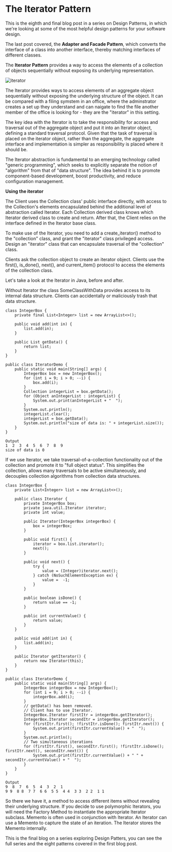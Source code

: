 # The Iterator Pattern #

This is the eighth and final blog post in a series on Design Patterns, in which we're looking at some of the most helpful design patterns for your software design.

The last post covered, the **Adapter and Facade Pattern**, which converts the interface of a class into another interface, thereby matching interfaces of different classes.

The **Iterator Pattern** provides a way to access the elements of a collection of objects sequentially without exposing its underlying representation.

![iterator](https://user-images.githubusercontent.com/63193195/81504508-9bf45780-92e1-11ea-893e-b742837a3c5b.jpg)

The Iterator provides ways to access elements of an aggregate object sequentially without exposing the underlying structure of the object. It can be compared with a filing symstem in an office, where the adminstrator creates a set up they understand and can naigate to find the file another member of the office is looking for - they are the "iterator" in this setting. 

The key idea with the Iterator is to take the responsibility for access and traversal out of the aggregate object and put it into an Iterator object, defining a standard traversal protocol. Given that the task of traversal is placed on the iterator object, rather than the aggregate, the aggregate interface and implementation is simpler as responsibility is placed where it should be. 

The Iterator abstraction is fundamental to an emerging technology called "generic programming", which seeks to explicitly separate the notion of "algorithm" from that of "data structure". The idea behind it is to promote component-based development, boost productivity, and reduce configuration management.

**Using the iterator**

The Client uses the Collection class' public interface directly, with access to the Collection's elements encapsulated behind the additional level of abstraction called Iterator. Each Collection derived class knows which Iterator derived class to create and return. After that, the Client relies on the interface defined in the Iterator base class.

To make use of the Iterator, you need to add a create_iterator() method to the "collection" class, and grant the "iterator" class privileged access. Design an "iterator" class that can encapsulate traversal of the "collection" class.

Clients ask the collection object to create an iterator object. Clients use the first(), is_done(), next(), and current_item() protocol to access the elements of the collection class.

Let's take a look at the Iterator in Java, before and after. 

Without Iterator the class SomeClassWithData provides access to its internal data structure. Clients can accidentally or maliciously trash that data structure.

```
class IntegerBox {
    private final List<Integer> list = new ArrayList<>();

    public void add(int in) {
        list.add(in);
    }

    public List getData() {
        return list;
    }
}

public class IteratorDemo {
    public static void main(String[] args) {
        IntegerBox box = new IntegerBox();
        for (int i = 9; i > 0; --i) {
            box.add(i);
        }
        Collection integerList = box.getData();
        for (Object anIntegerList : integerList) {
            System.out.print(anIntegerList + "  ");
        }
        System.out.println();
        integerList.clear();
        integerList = box.getData();
        System.out.println("size of data is: " + integerList.size());
    }
}

Output
1  2  3  4  5  6  7  8  9
size of data is 0

```
If we use Iterator, we take traversal-of-a-collection functionality out of the collection and promote it to "full object status". This simplifies the collection, allows many traversals to be active simultaneously, and decouples collection algorithms from collection data structures.

```
class IntegerBox {
    private List<Integer> list = new ArrayList<>();

    public class Iterator {
        private IntegerBox box;
        private java.util.Iterator iterator;
        private int value;

        public Iterator(IntegerBox integerBox) {
            box = integerBox;
        }

        public void first() {
            iterator = box.list.iterator();
            next();
        }

        public void next() {
            try {
                value = (Integer)iterator.next();
            } catch (NoSuchElementException ex) {
                value =  -1;
            }
        }

        public boolean isDone() {
            return value == -1;
        }

        public int currentValue() {
            return value;
        }
    }

    public void add(int in) {
        list.add(in);
    }

    public Iterator getIterator() {
        return new Iterator(this);
    }
}

public class IteratorDemo {
    public static void main(String[] args) {
        IntegerBox integerBox = new IntegerBox();
        for (int i = 9; i > 0; --i) {
            integerBox.add(i);
        }
        // getData() has been removed.
        // Client has to use Iterator.
        IntegerBox.Iterator firstItr = integerBox.getIterator();
        IntegerBox.Iterator secondItr = integerBox.getIterator();
        for (firstItr.first(); !firstItr.isDone(); firstItr.next()) {
            System.out.print(firstItr.currentValue() + "  ");
        }
        System.out.println();
        // Two simultaneous iterations
        for (firstItr.first(), secondItr.first(); !firstItr.isDone(); firstItr.next(), secondItr.next()) {
            System.out.print(firstItr.currentValue() + " " + secondItr.currentValue() + "  ");
        }
    }
}
```
```
Output
9  8  7  6  5  4  3  2  1
9 9  8 8  7 7  6 6  5 5  4 4  3 3  2 2  1 1
```
So there we have it, a method to access different items without revealing their underlying structure. If you decide to use polymorphic Iterators, you will need the Factory Method to instantiate the appropriate Iterator subclass. Memento is often used in conjunction with Iterator. An Iterator can use a Memento to capture the state of an iteration. The Iterator stores the Memento internally.

This is the final blog on a series exploring Design Patters, you can see the full series and the eight patterns covered in the first blog post. 
